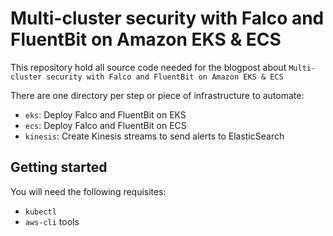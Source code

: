 # Multi-cluster security with Falco and FluentBit on Amazon EKS & ECS

This repository hold all source code needed for the blogpost about `Multi-cluster
security with Falco and FluentBit on Amazon EKS & ECS`

There are one directory per step or piece of infrastructure to automate:

* `eks`: Deploy Falco and FluentBit on EKS
* `ecs`: Deploy Falco and FluentBit on ECS
* `kinesis`: Create Kinesis streams to send alerts to ElasticSearch

## Getting started

You will need the following requisites:

* `kubectl`
* `aws-cli` tools
